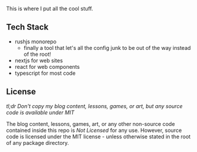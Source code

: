 This is where I put all the cool stuff.

## Tech Stack

- rushjs monorepo
    - finally a tool that let's all the config junk to be out of the way instead of the root!
- nextjs for web sites
- react for web components
- typescript for most code

## License

*tl;dr Don't copy my blog content, lessons, games, or art, but any source code is available under MIT*

The blog content, lessons, games, art, or any other non-source code contained inside this repo is *Not Licensed* for any use. However, source code is licensed under the MIT license - unless otherwise stated in the root of any package directory.

